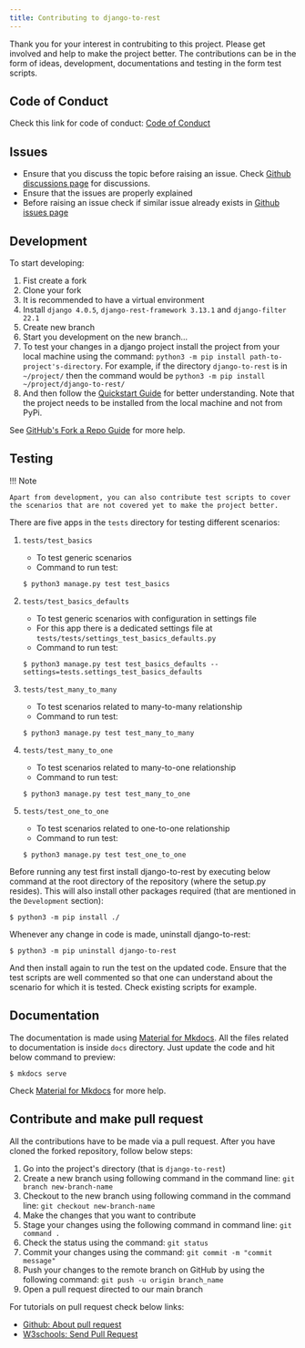 ```yaml
---
title: Contributing to django-to-rest
---
```


Thank you for your interest in contrubiting to this project. Please get involved and help to make the project better. The contributions can be in the form of ideas, development, documentations and testing in the form test scripts.  

Code of Conduct
---------------

Check this link for code of conduct: [Code of Conduct](https://github.com/anp-scp/django-to-rest/blob/master/code_of_conduct.md)

Issues
------

* Ensure that you discuss the topic before raising an issue. Check [Github discussions page](https://github.com/anp-scp/django-to-rest/discussions) for discussions.
* Ensure that the issues are properly explained
* Before raising an issue check if similar issue already exists in [Github issues page](https://github.com/anp-scp/django-to-rest/issues)

Development
-----------

To start developing:

1. Fist create a fork
2. Clone your fork
3. It is recommended to have a virtual environment
4. Install `django 4.0.5`, `django-rest-framework 3.13.1` and `django-filter 22.1`
6. Create new branch
5. Start you development on the new branch...
6. To test your changes in a django project install the project from your local machine using the command: `python3 -m pip install path-to-project's-directory`. For example, if the directory `django-to-rest` is in `~/project/` then the command would be `python3 -m pip install ~/project/django-to-rest/`
7. And then follow the [Quickstart Guide](../quickstart.md) for better understanding. Note that the project needs to be installed from the local machine and not from PyPi.

See [GitHub's Fork a Repo Guide](https://docs.github.com/en/get-started/quickstart/fork-a-repo) for more help.

Testing
-------

!!! Note

    Apart from development, you can also contribute test scripts to cover the scenarios that are not covered yet to make the project better.

There are five apps in the `tests` directory for testing different scenarios:

1. `tests/test_basics`
    - To test generic scenarios
    - Command to run test: 
    ```
    $ python3 manage.py test test_basics
    ```

2. `tests/test_basics_defaults`
    - To test generic scenarios with configuration in settings file
    - For this app there is a dedicated settings file at `tests/tests/settings_test_basics_defaults.py`
    - Command to run test: 
    ```
    $ python3 manage.py test test_basics_defaults --settings=tests.settings_test_basics_defaults
    ```

3. `tests/test_many_to_many`
    - To test scenarios related to many-to-many relationship
    - Command to run test: 
    ```
    $ python3 manage.py test test_many_to_many
    ```

4. `tests/test_many_to_one`
    - To test scenarios related to many-to-one relationship
    - Command to run test: 
    ```
    $ python3 manage.py test test_many_to_one
    ```

5. `tests/test_one_to_one`
    - To test scenarios related to one-to-one relationship
    - Command to run test: 
    ```
    $ python3 manage.py test test_one_to_one
    ```

Before running any test first install django-to-rest by executing below command at the root directory of the repository (where the setup.py resides). This will also install other packages required (that are mentioned in the `Development` section):

    $ python3 -m pip install ./

Whenever any change in code is made, uninstall django-to-rest:

    $ python3 -m pip uninstall django-to-rest

And then install again to run the test on the updated code.
Ensure that the test scripts are well commented so that one can understand about the scenario for which it is tested. Check existing scripts for example.

Documentation
-------------

The documentation is made using [Material for Mkdocs](https://squidfunk.github.io/mkdocs-material/). All the files related to documentation is inside `docs` directory. Just update the code and hit below command to preview:

    $ mkdocs serve

Check [Material for Mkdocs](https://squidfunk.github.io/mkdocs-material/) for more help.

Contribute and make pull request
-------------

All the contributions have to be made via a pull request. After you have cloned the forked repository, follow below steps:

1. Go into the project's directory (that is `django-to-rest`)
2. Create a new branch using following command in the command line: `git branch new-branch-name`
3. Checkout to the new branch using following command in the command line: `git checkout new-branch-name`
4. Make the changes that you want to contribute
5. Stage your changes using the following command in command line: `git command .`
6. Check the status using the command: `git status`
7. Commit your changes using the command: `git commit -m "commit message"`
8. Push your changes to the remote branch on GitHub by using the following command: `git push -u origin branch_name`
9. Open a pull request directed to our main branch

For tutorials on pull request check below links:

* [Github: About pull request](https://docs.github.com/en/pull-requests/collaborating-with-pull-requests/proposing-changes-to-your-work-with-pull-requests/about-pull-requests)
* [W3schools: Send Pull Request](https://www.w3schools.com/git/git_remote_send_pull_request.asp?remote=github)